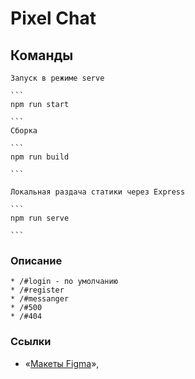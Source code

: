 # Pixel Chat

  ## Команды
  
    Запуск в режиме serve

    ```
    npm run start

    ```
    Сборка

    ```
    npm run build

    ```

    Локальная раздача статики через Express

    ```
    npm run serve

    ```

### Описание


    * /#login - по умолчанию
    * /#register
    * /#messanger
    * /#500
    * /#404

### **Ссылки**

- «[Макеты Figma](https://www.figma.com/file/J0pgivTE3a1LNOoGOEZOAV/PixelChat?node-id=1%3A20)»,
